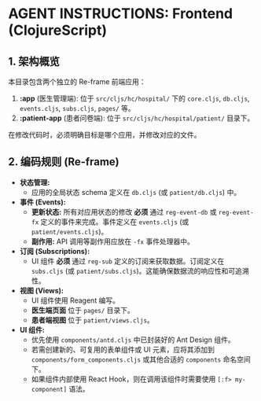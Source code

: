 # AGENT INSTRUCTIONS: Frontend (ClojureScript)

## 1. 架构概览

本目录包含两个独立的 Re-frame 前端应用：

1.  **:app** (医生管理端): 位于 `src/cljs/hc/hospital/` 下的 `core.cljs`, `db.cljs`, `events.cljs`, `subs.cljs`, `pages/` 等。
2.  **:patient-app** (患者问卷端): 位于 `src/cljs/hc/hospital/patient/` 目录下。

在修改代码时，必须明确目标是哪个应用，并修改对应的文件。

## 2. 编码规则 (Re-frame)

- **状态管理:**
    - 应用的全局状态 schema 定义在 `db.cljs` (或 `patient/db.cljs`) 中。
- **事件 (Events):**
    - **更新状态:** 所有对应用状态的修改 **必须** 通过 `reg-event-db` 或 `reg-event-fx` 定义的事件来完成。事件定义在 `events.cljs` (或 `patient/events.cljs`)。
    - **副作用:** API 调用等副作用应放在 `-fx` 事件处理器中。
- **订阅 (Subscriptions):**
    - UI 组件 **必须** 通过 `reg-sub` 定义的订阅来获取数据。订阅定义在 `subs.cljs` (或 `patient/subs.cljs`)。这能确保数据流的响应性和可追溯性。
- **视图 (Views):**
    - UI 组件使用 Reagent 编写。
    - **医生端页面** 位于 `pages/` 目录下。
    - **患者端视图** 位于 `patient/views.cljs`。
- **UI 组件:**
    - 优先使用 `components/antd.cljs` 中已封装好的 Ant Design 组件。
    - 若需创建新的、可复用的表单组件或 UI 元素，应将其添加到 `components/form_components.cljs` 或其他合适的 `components` 命名空间下。
    - 如果组件内部使用 React Hook，则在调用该组件时需要使用 `[:f> my-component]` 语法。
